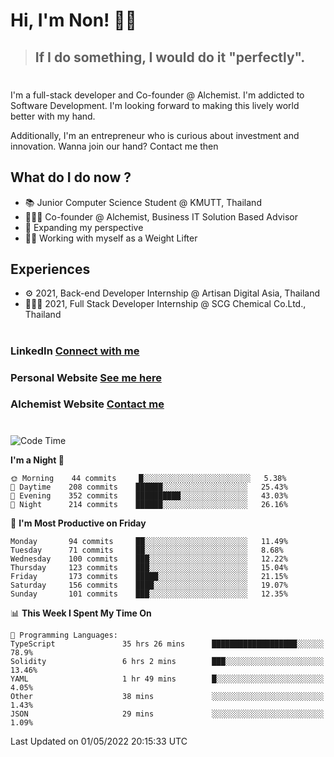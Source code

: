 # Hi, I'm Non! 🖐🏻

> ## If I do something, I would do it "perfectly".

#

I'm a full-stack developer and Co-founder @ Alchemist. I'm addicted to Software Development. I'm looking forward to making this lively world better with my hand.

Additionally, I'm an entrepreneur who is curious about investment and innovation. Wanna join our hand? Contact me then

## What do I do now ?

- 📚 Junior Computer Science Student @ KMUTT, Thailand
- 🧑🏻‍💻 Co-founder @ Alchemist, Business IT Solution Based Advisor
- 🌈 Expanding my perspective
- 🏋🏻 Working with myself as a Weight Lifter

## Experiences

- ⚙️ 2021, Back-end Developer Internship @ Artisan Digital Asia, Thailand
- 🧑🏻‍💻 2021, Full Stack Developer Internship @ SCG Chemical Co.Ltd., Thailand

#

### LinkedIn [Connect with me](https://www.linkedin.com/in/non-nontra/)

### Personal Website [See me here](https://nonnontra.com/)

### Alchemist Website [Contact me](https://alchemist-softwarehouse.co/)

#

<!--START_SECTION:waka-->
![Code Time](http://img.shields.io/badge/Code%20Time-1%2C653%20hrs%2027%20mins-blue)

**I'm a Night 🦉** 

```text
🌞 Morning    44 commits     █░░░░░░░░░░░░░░░░░░░░░░░░   5.38% 
🌆 Daytime    208 commits    ██████░░░░░░░░░░░░░░░░░░░   25.43% 
🌃 Evening    352 commits    ██████████░░░░░░░░░░░░░░░   43.03% 
🌙 Night      214 commits    ██████░░░░░░░░░░░░░░░░░░░   26.16%

```
📅 **I'm Most Productive on Friday** 

```text
Monday       94 commits     ██░░░░░░░░░░░░░░░░░░░░░░░   11.49% 
Tuesday      71 commits     ██░░░░░░░░░░░░░░░░░░░░░░░   8.68% 
Wednesday    100 commits    ███░░░░░░░░░░░░░░░░░░░░░░   12.22% 
Thursday     123 commits    ███░░░░░░░░░░░░░░░░░░░░░░   15.04% 
Friday       173 commits    █████░░░░░░░░░░░░░░░░░░░░   21.15% 
Saturday     156 commits    ████░░░░░░░░░░░░░░░░░░░░░   19.07% 
Sunday       101 commits    ███░░░░░░░░░░░░░░░░░░░░░░   12.35%

```


📊 **This Week I Spent My Time On** 

```text
💬 Programming Languages: 
TypeScript               35 hrs 26 mins      ███████████████████░░░░░░   78.9% 
Solidity                 6 hrs 2 mins        ███░░░░░░░░░░░░░░░░░░░░░░   13.46% 
YAML                     1 hr 49 mins        █░░░░░░░░░░░░░░░░░░░░░░░░   4.05% 
Other                    38 mins             ░░░░░░░░░░░░░░░░░░░░░░░░░   1.43% 
JSON                     29 mins             ░░░░░░░░░░░░░░░░░░░░░░░░░   1.09%

```


 Last Updated on 01/05/2022 20:15:33 UTC
<!--END_SECTION:waka-->
